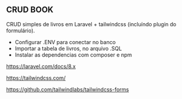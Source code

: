 
## CRUD BOOK

CRUD simples de livros em Laravel + tailwindcss (incluíndo plugin do formulário).

- Configurar .ENV para conectar no banco
- Importar a tabela de livros, no arquivo .SQL
- Instalar as dependencias com composer e npm

https://laravel.com/docs/8.x

https://tailwindcss.com/

https://github.com/tailwindlabs/tailwindcss-forms

